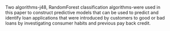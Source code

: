 
Two algorithms-j48, RandomForest classification algorithms-were used in this paper to construct predictive models that can be used to predict and identify loan applications that were introduced by customers to good or bad loans by investigating consumer habits and previous pay back credit.

